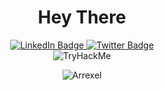 <div  align="center">
  <h1 align="center">Hey There</h1>
<div id="badges">
  <a href="https://www.linkedin.com/in/aakash-dubey/">
    <img src="https://img.shields.io/badge/LinkedIn-blue?style=for-the-badge&logo=linkedin&logoColor=white" alt="LinkedIn Badge"/>
  </a>
  <a href="">
    <img src="https://img.shields.io/badge/Twitter-blue?style=for-the-badge&logo=twitter&logoColor=white" alt="Twitter Badge"/>
    
  </a>
</div>
  
</div>

<div align="center" >
<img src="https://komarev.com/ghpvc/?username=Aakash9111&style=flat-square&color=blue"  alt=""/>  
</div>


<div align="center" id="header" >
  <img src="https://tryhackme-badges.s3.amazonaws.com/Aakash9111.png" alt="TryHackMe">
</div>

<div align="center">
  
  ![Arrexel](https://www.hackthebox.com/badge/image/472788) 
</div>
   





 


